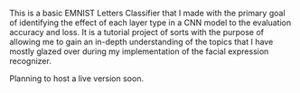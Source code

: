 This is a basic EMNIST Letters Classifier that I made with the primary goal of identifying the effect
of each layer type in a CNN model to the evaluation accuracy and loss. It is a tutorial project of
sorts with the purpose of allowing me to gain an in-depth understanding of the topics that I have 
mostly glazed over during my implementation of the facial expression recognizer.

Planning to host a live version soon.
